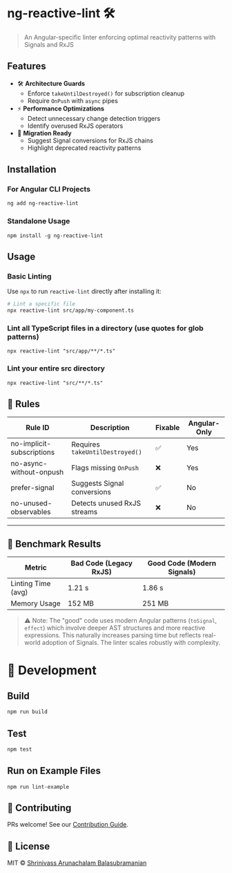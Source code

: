 # ng-reactive-lint 🛠️

<!-- [![JOSS](https://joss.theoj.org/papers/10.21105/joss.XXXXX/status.svg )](https://doi.org/10.21105/joss.XXXXX ) -->
<!-- [![CI](https://github.com/Shrinivassab/ng-reactive-lint/actions/workflows/ci.yml/badge.svg )](https://github.com/Shrinivassab/ng-reactive-lint/actions ) -->

> An Angular-specific linter enforcing optimal reactivity patterns with Signals and RxJS

## Features

- 🛠 **Architecture Guards**  
  - Enforce `takeUntilDestroyed()` for subscription cleanup  
  - Require `OnPush` with `async` pipes  
- ⚡ **Performance Optimizations**  
  - Detect unnecessary change detection triggers  
  - Identify overused RxJS operators  
- 🚦 **Migration Ready**  
  - Suggest Signal conversions for RxJS chains  
  - Highlight deprecated reactivity patterns  

## Installation

### For Angular CLI Projects
```bash
ng add ng-reactive-lint
```

### Standalone Usage

```
npm install -g ng-reactive-lint
```

## Usage

### Basic Linting

Use `npx` to run `reactive-lint` directly after installing it:

```bash
# Lint a specific file
npx reactive-lint src/app/my-component.ts
```

### Lint all TypeScript files in a directory (use quotes for glob patterns)
```
npx reactive-lint "src/app/**/*.ts"
```

### Lint your entire src directory
```
npx reactive-lint "src/**/*.ts"
```

## 🔧 Rules

| Rule ID                   | Description                      | Fixable | Angular-Only |
|---------------------------|----------------------------------|---------|--------------|
| no-implicit-subscriptions | Requires `takeUntilDestroyed()` | ✅      | Yes          |
| no-async-without-onpush   | Flags missing `OnPush`           | ❌      | Yes          |
| prefer-signal             | Suggests Signal conversions      | ✅      | No           |
| no-unused-observables     | Detects unused RxJS streams      | ❌      | No           |

---

## 🚀 Benchmark Results

| Metric                    | Bad Code (Legacy RxJS) | Good Code (Modern Signals) |
|---------------------------|------------------------|----------------------------|
| Linting Time (avg)        | 1.21 s                 | 1.86 s                     |
| Memory Usage              | 152 MB                 | 251 MB                     |

> ⚠️ Note: The "good" code uses modern Angular patterns (`toSignal`, `effect`) which involve deeper AST structures and more reactive expressions. This naturally increases parsing time but reflects real-world adoption of Signals. The linter scales robustly with complexity.

# 🚀 Development

## Build
```bash
npm run build
```

## Test
```bash
npm test
```

## Run on Example Files
```
npm run lint-example
```

## 🤝 Contributing

PRs welcome! See our [Contribution Guide](https://contributing.md/how-to-build-contributing-md/).

## 📄 License

MIT © [Shrinivass Arunachalam Balasubramanian](https://github.com/Shrinivassab/ng-reactive-lint/blob/main/LICENSE.md)